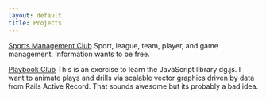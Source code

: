 ```yaml
---
layout: default
title: Projects
---
```


[Sports Management Club](asdf)
Sport, league, team, player, and game management. Information wants to be free.

[Playbook Club]()
This is an exercise to learn the JavaScript library dg.js.  I want to animate plays and drills via scalable vector graphics driven by data from Rails Active Record. That sounds awesome but its probably a bad idea. 